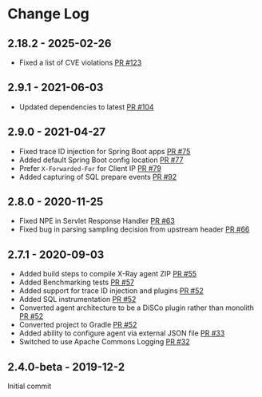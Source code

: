# Change Log

## 2.18.2 - 2025-02-26
* Fixed a list of CVE violations [PR #123](https://github.com/aws/aws-xray-java-agent/pull/123)

## 2.9.1 - 2021-06-03
* Updated dependencies to latest [PR #104](https://github.com/aws/aws-xray-java-agent/pull/104)

## 2.9.0 - 2021-04-27
* Fixed trace ID injection for Spring Boot apps [PR #75](https://github.com/aws/aws-xray-java-agent/pull/75)
* Added default Spring Boot config location [PR #77](https://github.com/aws/aws-xray-java-agent/pull/77)
* Prefer `X-Forwarded-For` for Client IP [PR #79](https://github.com/aws/aws-xray-java-agent/pull/79)
* Added capturing of SQL prepare events [PR #92](https://github.com/aws/aws-xray-java-agent/pull/92)

## 2.8.0 - 2020-11-25
* Fixed NPE in Servlet Response Handler [PR #63](https://github.com/aws/aws-xray-java-agent/pull/63)
* Fixed bug in parsing sampling decision from upstream header [PR #66](https://github.com/aws/aws-xray-java-agent/pull/66)

## 2.7.1 - 2020-09-03
* Added build steps to compile X-Ray agent ZIP [PR #55](https://github.com/aws/aws-xray-java-agent/pull/55)
* Added Benchmarking tests [PR #57](https://github.com/aws/aws-xray-java-agent/pull/57)
* Added support for trace ID injection and plugins [PR #52](https://github.com/aws/aws-xray-java-agent/pull/52)
* Added SQL instrumentation [PR #52](https://github.com/aws/aws-xray-java-agent/pull/52)
* Converted agent architecture to be a DiSCo plugin rather than monolith [PR #52](https://github.com/aws/aws-xray-java-agent/pull/52)
* Converted project to Gradle [PR #52](https://github.com/aws/aws-xray-java-agent/pull/52)
* Added ability to configure agent via external JSON file [PR #33](https://github.com/aws/aws-xray-java-agent/pull/33)
* Switched to use Apache Commons Logging [PR #32](https://github.com/aws/aws-xray-java-agent/pull/32)

## 2.4.0-beta - 2019-12-2
Initial commit
